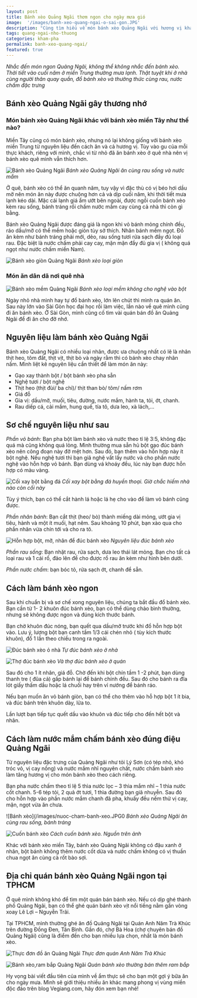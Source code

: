 ```yaml
---
layout: post
title: Bánh xèo Quảng Ngãi thơm ngon cho ngày mưa gió
image:  '/images/banh-xeo-quang-ngai-o-sai-gon.JPG'
description: "Cùng tìm hiểu về món bánh xèo Quảng Ngãi với hương vị khác biệt. Nguyên liệu, cách làm bánh xèo cũng như địa chỉ bán bánh xèo Quảng Ngãi ngon."
tags: quang-ngai-nho-thuong
categories: kham-pha 
permalink: banh-xeo-quang-ngai/
featured: true
---
```

_Nhắc đến món ngon Quảng Ngãi, không thể không nhắc đến bánh xèo. Thời tiết vào cuối năm ở miền Trung thường mưa lạnh. Thật tuyệt khi ở nhà cùng người thân quay quần, đổ bánh xèo và thưởng thức cùng rau, nước chấm đặc trưng_

## Bánh xèo Quảng Ngãi gây thương nhớ 

### Món bánh xèo Quảng Ngãi khác với bánh xèo miền Tây như thế nào?

Miền Tây cũng có món bánh xèo, nhưng nó lại không giống với bánh xèo miền Trung từ nguyên liệu đến cách ăn và cả hương vị. Tùy vào gu của mỗi thực khách, riêng với mình, chắc vì từ nhỏ đã ăn bánh xèo ở quê nhà nên vị bánh xèo quê mình vẫn thích hơn.

![Bánh xèo Quảng Ngãi](/images/banh-xeo-mem-quang-ngai.jpg)
_Bánh xèo Quảng Ngãi ăn cùng rau sống và nước mắm_

Ở quê, bánh xèo có thể ăn quanh năm, tuy vậy vì đặc thù có vị béo hơi dầu mỡ nên món ăn này được chuộng hơn cả và dịp cuối năm, khi thời tiết mưa lạnh kéo dài. Mặc cái lạnh giá ẩm ướt bên ngoài, được ngồi cuốn bánh xèo kèm rau sống, bánh tráng rồi chấm nước mắm cay cùng cả nhà thì còn gì bằng.

Bánh xèo Quảng Ngãi được đáng giá là ngon khi vỏ bánh mỏng chính đều, ráo dầu/mỡ có thể mềm hoặc giòn tùy sở thích. Nhân bánh mềm ngọt. Đồ ăn kèm như bánh tráng phải mới, dẻo, rau sống tươi rửa sạch đầy đủ loại rau. Đặc biệt là nước chấm phải cay cay, mặn mặn đầy đủ gia vị ( không quá ngọt như nước chấm miền Nam).

![Bánh xèo giòn Quảng Ngãi](/images/banh-xeo-gion-mien-trung.jpg)
_Bánh xèo loại giòn_

### Món ăn dân dã nơi quê nhà


![Bánh xèo mềm Quảng Ngãi](/images/banh-xeo-quang-ngai.jpg)
_Bánh xèo loại mềm không cho nghệ vào bột_

Ngày nhỏ nhà mình hay tự đổ bánh xèo, lớn lên chút thì mình ra quán ăn. Sau này lớn vào Sài Gòn học đại học rồi làm việc, lần nào về quê mình cũng đi ăn bánh xèo. Ở Sài Gòn, mình cũng cố tìm vài quán bán đồ ăn Quảng Ngãi để đi ăn cho đỡ nhớ.

## Nguyên liệu làm bánh xèo Quảng Ngãi

Bánh xèo Quảng Ngãi có nhiều loại nhân, được ưa chuộng nhất có lẽ là nhân thịt heo, tôm đất, thịt vịt, thịt bò và ngày rằm thì có bánh xèo chay nhân nấm. Mình liệt kê nguyên liệu cần thiết để làm món ăn này:

-	Gạo xay thành bột / bột bánh xèo pha sẵn
-	Nghệ tươi / bột nghệ
-	Thịt heo (thịt đùi/ ba chỉ)/ thịt than bò/ tôm/ nấm rơm
-	Giá đỗ
-	Gia vị: dầu/mỡ, muối, tiêu, đường, nước mắm, hành ta, tỏi, ớt, chanh.
-	Rau diếp cá, cải mầm, hung quế, tía tô, dưa leo, xà lách,…

## Sơ chế nguyên liệu như sau

*Phần vỏ bánh*: Bạn pha bột làm bánh xèo và nước theo tỉ lệ 3:5, không đặc quá mà cũng không quá lỏng. Mình thường mua sẵn hủ bột gạo đúc bánh xèo nên công đoạn này đỡ mệt hơn. Sau đó, bạn thêm vào hỗn hợp này ít bột nghệ. Nếu nghệ tươi thì bạn giã nghệ vắt lấy nước và cho phần nước nghệ vào hỗn hợp vỏ bánh. Bạn dùng vá khoáy đều, lúc này bạn được hỗn hợp có màu vàng.

![Cối xay bột bằng đá](/images/coi-xay-bot-bang-da.png)
_Cối xay bột bằng đá huyền thoại. Giờ chắc hiếm nhà nào còn cối này_ 

Tùy ý thích, bạn có thể cắt hành lá hoặc lá hẹ cho vào để làm vỏ bánh cũng được.

*Phần nhân bánh*: Bạn cắt thịt (heo/ bò) thành miếng dài mỏng, ướt gia vị tiêu, hành và một ít muối, hạt nêm. Sau khoảng 10 phút, bạn xào qua cho phần nhân vừa chín tới và cho ra tô.

![Hỗn hợp bột, mỡ, nhân để đúc bánh xèo](/images/bot-duc-banh-xeo.jpg)
_Nguyên liệu đúc bánh xèo_

*Phần rau sống*: Bạn nhặt rau, rửa sạch, dưa leo thái lát mỏng. Bạn cho tất cả loại rau và 1 cái rổ, đảo lên để cho được rổ rau ăn kèm như hình bên dưới.

*Phần nước chấm*: bạn bóc tỏ, rửa sạch ớt, chanh để sẵn.

## Cách làm bánh xèo ngon 

Sau khi chuẩn bị và sơ chế xong nguyên liệu, chúng ta bắt đầu đổ bánh xèo. Bạn cần từ 1- 2 khuôn đúc bánh xèo, bạn có thể dùng chảo bình thường, nhưng sẽ không được ngon và đúng kích thước bánh.

Bạn chờ khuôn đúc nóng, bạn quết qua dầu/mỡ trước khi đổ hỗn hợp bột vào. Lưu ý, lượng bột bạn canh tầm 1/3 cái chén nhỏ ( tùy kích thước khuôn), đổ 1 lần theo chiều trong ra ngoài.

![Đúc bánh xèo ỏ nhà](/images/duc-banh-xeo-o-nha.jpg)
_Tự đúc bánh xèo ở nhà_

![Thợ đúc bánh xèo](/images/khuong-duc-banh-xeo.jpg)
_Và thợ đúc bánh xèo ở quán_

Sau đó cho 1 ít nhân, giá đỗ. Chờ đến khi bột chín tầm 1 -2 phút, bạn dùng thanh tre ( đũa cả) gấp bánh lại để bánh chính đều. Sau đó cho bánh ra đĩa lót giấy thấm dầu hoặc lá chuối hay trên vỉ nướng để bánh ráo.

Nếu bạn muốn ăn vỏ bánh giòn, bạn có thể cho thêm vào hỗ hợp bột 1 ít bia, và đúc bánh trên khuôn dày, lửa to. 

Lần lượt bạn tiếp tục quết dầu vào khuôn và đúc tiếp cho đến hết bột và nhân.

## Cách làm nước mắm chấm bánh xèo đúng điệu Quảng Ngãi

Từ nguyên liệu đặc trưng của Quảng Ngãi như tỏi Lý Sơn (có tép nhỏ, khó tróc vỏ, vị cay nồng) và nước mắm nhĩ nguyên chất, nước chấm bánh xèo làm tăng hương vị cho món bánh xèo theo cách riêng.

Bạn pha nước chấm theo tỉ lệ 5 thìa nước lọc – 3 thìa mắm nhĩ – 1 thìa nước cốt chanh. 5-6 tép tỏi, 2 quả ớt tươi, 1 thìa đường bạn giã nhuyễn. Sau đó cho hỗn hợp vào phần nước mắm chanh đã pha, khuấy đều nếm thử vị cay, mặn, ngọt vừa ăn chưa.

![Bánh xèo](/images/nuoc-cham-banh-xeo.JPG0
_Bánh xèo Quảng Ngãi ăn cùng rau sống, bánh tráng_

![Cuốn bánh xèo](/images/quan-banh-xeo-mien-trung-tai-binh-thanh.jpg)
_Cách cuốn bánh xèo. Nguồn trên ảnh_ 

Khác với bánh xèo miền Tây, bánh xèo Quảng Ngãi không có đậu xanh ở nhân, bột bánh không thêm nước cốt dừa và nước chấm không có vị thuần chua ngọt ăn cùng cà rốt bào sợi.

## Địa chỉ quán bánh xèo Quảng Ngãi ngon tại TPHCM

Ở quê mình không khó để tìm một quán bán bánh xèo. Nếu có dịp ghé thành phố Quảng Ngãi, bạn có thể ghé quán bánh xèo vịt nổi tiếng nằm gần vòng xoay Lê Lợi – Nguyễn Trãi.

Tại TPHCM, mình thường ghé ăn đồ Quảng Ngãi tại Quán Anh Năm Trà Khúc trên đường Đồng Đen, Tân Bình. Gần đó, chợ Bà Hoa (chợ chuyên bán đồ Quảng Ngãi) cũng là điểm đến cho bạn nhiều lựa chọn, nhất là món bánh xèo.

![Thực đơn đồ ăn Quảng Ngãi](/images/thuc-don-quan-anh-nam-tra-khuc.JPG)
_Thực đơn quán Anh Năm Trà Khúc_

![Bánh xèo,ram bắp Quảng Ngãi](/images/banh-xeo-ram-bap.jpg)
_Quán bánh xèo thường bán thêm ram bắp_

Hy vọng bài viết đầu tiên của mình về ẩm thực sẽ cho bạn một gợi ý bữa ăn cho ngày mưa. Mình sẽ giới thiệu nhiều ăn khác mang phong vị vùng miền độc đáo trên blog Vegiang.com, hãy đón xem bạn nhé! 
